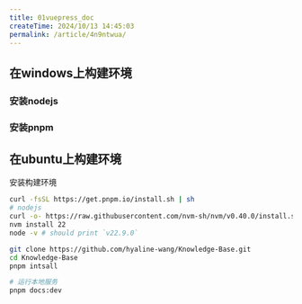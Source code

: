 ```yaml
---
title: 01vuepress_doc
createTime: 2024/10/13 14:45:03
permalink: /article/4n9ntwua/
---
```



## 在windows上构建环境

### 安装nodejs

### 安装pnpm


## 在ubuntu上构建环境

安装构建环境
```bash
curl -fsSL https://get.pnpm.io/install.sh | sh
# nodejs
curl -o- https://raw.githubusercontent.com/nvm-sh/nvm/v0.40.0/install.sh | bash
nvm install 22
node -v # should print `v22.9.0`
```

```bash
git clone https://github.com/hyaline-wang/Knowledge-Base.git
cd Knowledge-Base
pnpm intsall 

# 运行本地服务
pnpm docs:dev

```
